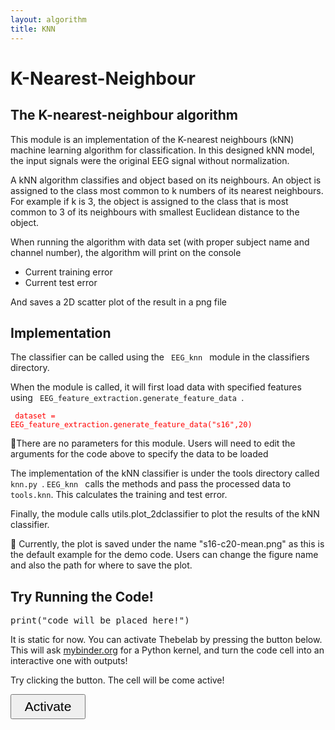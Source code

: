 ```yaml
---
layout: algorithm
title: KNN
---
```

<h1> K-Nearest-Neighbour </h1>

<h2>The K-nearest-neighbour algorithm </h2>

<p>This module is an implementation of the K-nearest neighbours (kNN) machine learning algorithm for classification. In this designed kNN model, the input signals were the original EEG signal without normalization. </p>
<p>A kNN algorithm classifies and object based on its neighbours. An object is assigned to the class most common to k numbers of its nearest neighbours. For example if k is 3, the object is assigned to the class that is most common to 3 of its neighbours with smallest Euclidean distance to the object.  </p>
<p> When running the algorithm with data set (with proper subject name and channel number), the algorithm will print on the console
    
   <ul>
   <li> Current training error </li>
   <li> Current test error </li>
   </ul>
    
  And saves a 2D scatter plot of the result in a png file </p>

<h2>Implementation </h2>
<p> The classifier can be called using the <code> EEG_knn </code> module in the classifiers directory. </p>
<p>When the module is called, it will first load data with specified features using <code> EEG_feature_extraction.generate_feature_data </code>.</p>

 <span style="color:red"> <code> dataset = EEG_feature_extraction.generate_feature_data("s16",20)</code>
  <p> 📌There are no parameters for this module. Users will need to edit the arguments for the code above to specify the data to be loaded </p>
   
   
   
 <p> The implementation of the kNN classifier is under the tools directory called <code> knn.py </code>. <code>EEG_knn </code> calls the methods and pass the processed data to <code>tools.knn</code>. This calculates the training and test error.</p>

<p>Finally, the module calls utils.plot_2dclassifier to plot the results of the kNN classifier. </p>
   
   <p> 📌 Currently, the plot is saved under the name "s16-c20-mean.png" as this is the default example for the demo code. Users can change the figure name and also the path for where to save the plot.</p>




<h2>Try Running the Code! </h2>
<script type="text/x-thebe-config">
  {
    requestKernel: true,
    binderOptions: {
      repo: "binder-examples/requirements",
    },
  }
</script>
<script src="https://unpkg.com/thebelab@0.3.3/lib/index.js"></script>


<pre data-executable="true" data-language="python">print("code will be placed here!")</pre>
<p>It is static for now. You can activate Thebelab by pressing the button below.
This will ask <a class="reference external" href="https://mybinder.org">mybinder.org</a> for a Python kernel, and
turn the code cell into an interactive one with outputs!</p>
<p>Try clicking the button. The cell will be come active!</p>
<button id="activateButton" style="width: 120px; height: 40px; font-size: 1.5em;">Activate</button>

<script>
var bootstrapThebe = function() {
    thebelab.bootstrap();
}
document.querySelector("#activateButton").addEventListener('click', bootstrapThebe)
</script>